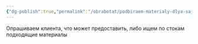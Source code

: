 ```yaml
---
{"dg-publish":true,"permalink":"/obrabotat/podbiraem-materialy-dlya-sajta/"}
---
```


Опрашиваем клиента, что может предоставить, либо ищем по стокам подходящие материалы